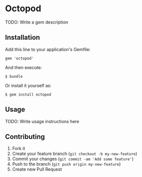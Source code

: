 # Octopod

TODO: Write a gem description

## Installation

Add this line to your application's Gemfile:

    gem 'octopod'

And then execute:

    $ bundle

Or install it yourself as:

    $ gem install octopod

## Usage

TODO: Write usage instructions here

## Contributing

1. Fork it
2. Create your feature branch (`git checkout -b my-new-feature`)
3. Commit your changes (`git commit -am 'Add some feature'`)
4. Push to the branch (`git push origin my-new-feature`)
5. Create new Pull Request
